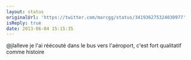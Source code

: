 ```yaml
---
layout: status
originalUrl: 'https://twitter.com/marcgg/status/341936275324030977'
isReply: true
date: 2013-06-04 15:15:35
---
```


@jlalleve je l'ai réécouté dans le bus vers l'aéroport, c'est fort qualitatif comme histoire
